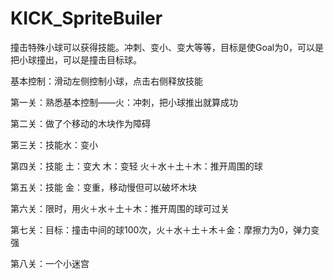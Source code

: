 # KICK_SpriteBuiler

撞击特殊小球可以获得技能。冲刺、变小、变大等等，目标是使Goal为0，可以是把小球撞出，可以是撞击目标球。

基本控制：滑动左侧控制小球，点击右侧释放技能

第一关：熟悉基本控制——火：冲刺，把小球推出就算成功

第二关：做了个移动的木块作为障碍

第三关：技能水：变小

第四关：技能 土：变大 木：变轻 火＋水＋土＋木：推开周围的球

第五关：技能 金：变重，移动慢但可以破坏木块

第六关：限时，用火＋水＋土＋木：推开周围的球可过关

第七关：目标：撞击中间的球100次，火＋水＋土＋木＋金：摩擦力为0，弹力变强

第八关：一个小迷宫
